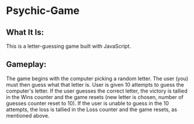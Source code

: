 # Psychic-Game

## What It Is:
This is a letter-guessing game built with JavaScript.

## Gameplay:
The game begins with the computer picking a random letter.  The user (you) must then guess what that letter is.  User is given 10 attempts to guess the computer's letter.  If the user guesses the correct letter, the victory is tallied in the Wins counter and the game resets (new letter is chosen, number of guesses counter reset to 10).  If the user is unable to guess in the 10 attempts, the loss is tallied in the Loss counter and the game resets, as mentioned above.

